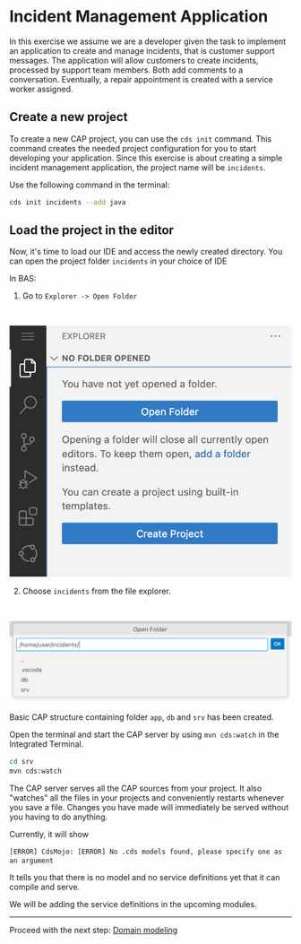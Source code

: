 # Incident Management Application

In this exercise we assume we are a developer given the task to implement an application to create and manage incidents, that is customer support messages.
The application will allow customers to create incidents, processed by support team members. Both add comments to a conversation. Eventually, a repair appointment is created with a service worker assigned.

## Create a new project

To create a new CAP project, you can use the `cds init` command. This command creates the needed project configuration for you to start developing your application. Since this exercise is about creating a simple incident management application, the project name will be `incidents`.

Use the following command in the terminal:
```sh
cds init incidents --add java
```

## Load the project in the editor

Now, it's time to load our IDE and access the newly created directory.
You can open the project folder `incidents` in your choice of IDE

In BAS:

1. Go to `Explorer -> Open Folder`
<br/>

![Open Folder](./assets/open_folder.png)
<br/>

2. Choose `incidents` from the file explorer.
<br/>

![Open Application](./assets/incidents_mgmt_java.png)
<br/>

Basic CAP structure containing folder `app`, `db` and `srv` has been created. 

Open the terminal and start the CAP server by using `mvn cds:watch` in the Integrated Terminal.

```sh
cd srv
mvn cds:watch
```

The CAP server serves all the CAP sources from your project. It also "watches" all the files in your projects and conveniently restarts whenever you save a file. Changes you have made will immediately be served without you having to do anything.
<br/>

Currently, it will show 
```
[ERROR] CdsMojo: [ERROR] No .cds models found, please specify one as an argument 
```

It tells you that there is no model and no service definitions yet that it can compile and serve.
<br/>

We will be adding the service definitions in the upcoming modules.

***

Proceed with the next step: [Domain modeling](03_java_domain_modeling.md)